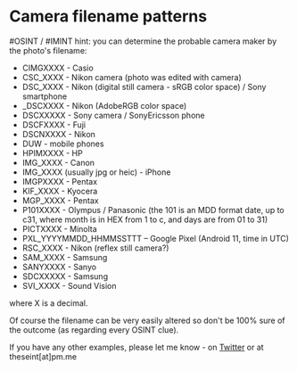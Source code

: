 # Camera filename patterns

#OSINT / #IMINT hint: you can determine the probable camera maker by the photo's filename:
* CIMGXXXX - Casio
* CSC_XXXX - Nikon camera (photo was edited with camera)
* DSC_XXXX - Nikon (digital still camera - sRGB color space) / Sony smartphone
* _DSCXXXX - Nikon (AdobeRGB color space)
* DSCXXXXX - Sony camera / SonyEricsson phone
* DSCFXXXX - Fuji
* DSCNXXXX - Nikon
* DUW - mobile phones
* HPIMXXXX - HP
* IMG_XXXX - Canon
* IMG_XXXX (usually jpg or heic) - iPhone
* IMGPXXXX - Pentax
* KIF_XXXX - Kyocera
* MGP_XXXX - Pentax
* P101XXXX - Olympus / Panasonic (the 101 is an MDD format date, up to c31, where month is in HEX from 1 to c, and days are from 01 to 31)
* PICTXXXX - Minolta
* PXL_YYYYMMDD_HHMMSSTTT – Google Pixel (Android 11, time in UTC)
* RSC_XXXX - Nikon (reflex still camera?)
* SAM_XXXX - Samsung
* SANYXXXX - Sanyo
* SDCXXXXX - Samsung
* SVI_XXXX - Sound Vision

where X is a decimal.

Of course the filename can be very easily altered so don't be 100% sure of the outcome (as regarding every OSINT clue).

If you have any other examples, please let me know - on [Twitter](https://twitter.com/SEINT_pl) or at theseint[at]pm.me
